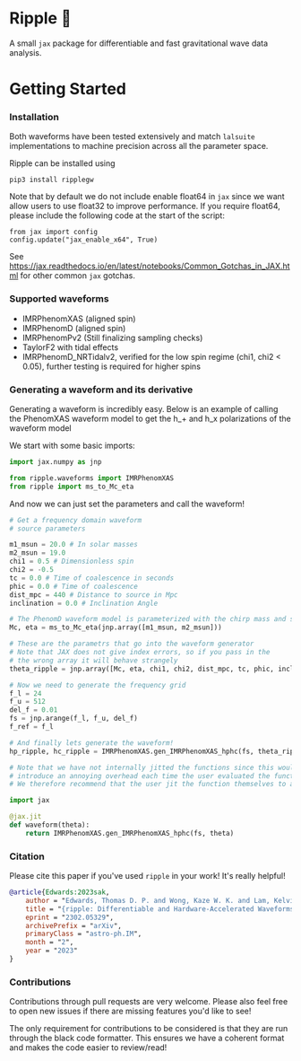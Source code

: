 # Ripple :ocean:

A small `jax` package for differentiable and fast gravitational wave data analysis.

# Getting Started

### Installation

Both waveforms have been tested extensively and match `lalsuite` implementations to machine precision across all the parameter space. 

Ripple can be installed using 

```
pip3 install ripplegw
```

Note that by default we do not include enable float64 in `jax` since we want allow users to use float32 to improve performance.
If you require float64, please include the following code at the start of the script:

```
from jax import config
config.update("jax_enable_x64", True)
```

See https://jax.readthedocs.io/en/latest/notebooks/Common_Gotchas_in_JAX.html for other common `jax` gotchas.

### Supported waveforms

- IMRPhenomXAS (aligned spin)
- IMRPhenomD (aligned spin)
- IMRPhenomPv2 (Still finalizing sampling checks)
- TaylorF2 with tidal effects
- IMRPhenomD_NRTidalv2, verified for the low spin regime (chi1, chi2 < 0.05), further testing is required for higher spins

### Generating a waveform and its derivative

Generating a waveform is incredibly easy. Below is an example of calling the PhenomXAS waveform model
to get the h_+ and h_x polarizations of the waveform model

We start with some basic imports:

```python
import jax.numpy as jnp

from ripple.waveforms import IMRPhenomXAS
from ripple import ms_to_Mc_eta
```

And now we can just set the parameters and call the waveform!

```python
# Get a frequency domain waveform
# source parameters

m1_msun = 20.0 # In solar masses
m2_msun = 19.0
chi1 = 0.5 # Dimensionless spin
chi2 = -0.5
tc = 0.0 # Time of coalescence in seconds
phic = 0.0 # Time of coalescence
dist_mpc = 440 # Distance to source in Mpc
inclination = 0.0 # Inclination Angle

# The PhenomD waveform model is parameterized with the chirp mass and symmetric mass ratio
Mc, eta = ms_to_Mc_eta(jnp.array([m1_msun, m2_msun]))

# These are the parametrs that go into the waveform generator
# Note that JAX does not give index errors, so if you pass in the
# the wrong array it will behave strangely
theta_ripple = jnp.array([Mc, eta, chi1, chi2, dist_mpc, tc, phic, inclination])

# Now we need to generate the frequency grid
f_l = 24
f_u = 512
del_f = 0.01
fs = jnp.arange(f_l, f_u, del_f)
f_ref = f_l

# And finally lets generate the waveform!
hp_ripple, hc_ripple = IMRPhenomXAS.gen_IMRPhenomXAS_hphc(fs, theta_ripple, f_ref)

# Note that we have not internally jitted the functions since this would
# introduce an annoying overhead each time the user evaluated the function with a different length frequency array
# We therefore recommend that the user jit the function themselves to accelerate evaluations. For example:

import jax

@jax.jit
def waveform(theta):
    return IMRPhenomXAS.gen_IMRPhenomXAS_hphc(fs, theta)
```


### Citation

Please cite this paper if you've used `ripple` in your work! It's really helpful!

```bibtex
@article{Edwards:2023sak,
    author = "Edwards, Thomas D. P. and Wong, Kaze W. K. and Lam, Kelvin K. H. and Coogan, Adam and Foreman-Mackey, Daniel and Isi, Maximiliano and Zimmerman, Aaron",
    title = "{ripple: Differentiable and Hardware-Accelerated Waveforms for Gravitational Wave Data Analysis}",
    eprint = "2302.05329",
    archivePrefix = "arXiv",
    primaryClass = "astro-ph.IM",
    month = "2",
    year = "2023"
}
```

### Contributions

Contributions through pull requests are very welcome. Please also feel free to open new issues if there are missing features you'd like to see!

The only requirement for contributions to be considered is that they are run through the black code formatter. This ensures we have a coherent format and makes the code easier to review/read!